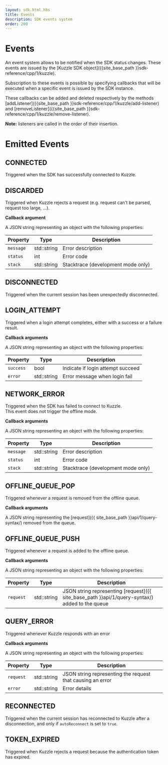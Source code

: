 ```yaml
---
layout: sdk.html.hbs
title: Events
description: SDK events system
order: 200
---
```


# Events

An event system allows to be notified when the SDK status changes. These events are issued by the [Kuzzle SDK object]({{site_base_path }}sdk-reference/cpp/1/kuzzle).

Subscription to these events is possible by specifying callbacks that will be executed when a specific event is issued by the SDK instance.  

These callbacks can be added and deleted respectively by the methods [addListener]({{site_base_path }}sdk-reference/cpp/1/kuzzle/add-listener) and [removeListener]({{site_base_path }}sdk-reference/cpp/1/kuzzle/remove-listener).

**Note:** listeners are called in the order of their insertion.

# Emitted Events

## CONNECTED

Triggered when the SDK has successfully connected to Kuzzle.

## DISCARDED

Triggered when Kuzzle rejects a request (e.g. request can't be parsed, request too large, ...).

**Callback argument**

A JSON string representing an object with the following properties:

| Property   | Type    | Description       |
| ---------- | ------- | ----------------- |
| `message` | std::string | Error description |
| `status` | int | Error code |
| `stack` | std::string | Stacktrace (development mode only) |

## DISCONNECTED

Triggered when the current session has been unexpectedly disconnected.

## LOGIN_ATTEMPT

Triggered when a login attempt completes, either with a success or a failure result.

**Callback arguments**

A JSON string representing an object with the following properties:

| Property   | Type    | Description       |
| ---------- | ------- | ----------------- |
| `success` | bool | Indicate if login attempt succeed |
| `error` | std::string | Error message when login fail |

## NETWORK_ERROR

Triggered when the SDK has failed to connect to Kuzzle.  
This event does not trigger the offline mode.  

**Callback arguments**

A JSON string representing an object with the following properties:

| Property   | Type    | Description       |
| ---------- | ------- | ----------------- |
| `message` | std::string | Error description |
| `status` | int | Error code |
| `stack` | std::string | Stacktrace (development mode only) |

## OFFLINE_QUEUE_POP

Triggered whenever a request is removed from the offline queue.

**Callback arguments**

A JSON string representing the [request]({{ site_base_path }}api/1/query-syntax/) removed from the queue.

## OFFLINE_QUEUE_PUSH

Triggered whenever a request is added to the offline queue.

**Callback arguments**

A JSON string representing an object with the following properties:

| Property   | Type    | Description       |
| ---------- | ------- | ----------------- |
| `request` | std::string | JSON string representing [request]({{ site_base_path }}api/1/query-syntax/) added to the queue |    

## QUERY_ERROR

Triggered whenever Kuzzle responds with an error

**Callback arguments**

A JSON string representing an object with the following properties:

| Property   | Type    | Description       |
| ---------- | ------- | ----------------- |
| `request` | std::string | JSON string representing the request that causing an error |    
| `error` | std::string | Error details |    

## RECONNECTED

Triggered when the current session has reconnected to Kuzzle after a disconnection, and only if ``autoReconnect`` is set to ``true``.

## TOKEN_EXPIRED

Triggered when Kuzzle rejects a request because the authentication token has expired.
